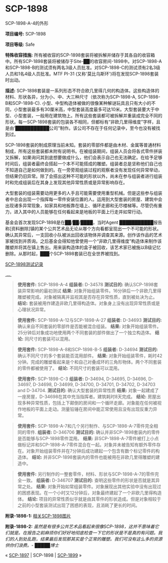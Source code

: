 # SCP-1898
                        




SCP-1898-A-4的外形



**项目编号:**  SCP-1898

**项目等级:**  Safe

**特殊收容措施:**  所有被收容的SCP-1898套装将被拆解并储存于其各自的收容箱中。所有SCP-1898套装将被储存于Site-██的收容房间-1898中。对SCP-1898-A和SCP-1898-B的测试须有两名3级人员批准。对SCP-1898-C的测试须有2名3级人员和1名4级人员批准。MTF PI-31 (又称'莫比乌斯环')将在发现SCP-1898套装时出动。

**描述:**  SCP-1898套装是一系列形态不符合欧几里得几何的构造体。这些构造体的材料、形状各异，分为小、中、大三种尺寸（依次称为SCP-1898-A, SCP-1898-B和SCP-1898-C). 小型、中型构造体被做的很像某种解谜玩具且只有大小的不同，小型套装最多有30厘米高，中型套装高度最多可达10米。大型套装要大于中型、小型套装，一般用在建筑物上。所有这些套装都可被拆解并重装成完全不同的形状。每一SCP-1898套装的包装各不相同，但都标有“非欧几里得维度”字样，且是由'███████████公司”制作。该公司不存在于任何记录中，至今也没有被找到过。

SCP-1898套装的制成原理当前未知。套装的零部件都是由木材、金属等普通材料制成，所有这些套装都未附有说明书。在被组装期间，组装人员会将各式零件拼装又拆解，如果询问其到底想要做成什么，他们会表示自己也无法确定。在给予足够时间后，组装者最终会搭起一个本不可能搭成的雕塑。组装者总是坚称他们自己也不知道自己是如何做到的。在一旁旁观组装过程的观察者没有发现任何异常举动，但结果仍旧异常。除了会搭出这种不可能的形状以外，尚未在参与组装者进行组装时和完成组装后在其身上发现其他异常性质或是异常影响存在。

大型套装的组装需要动用更多的人手且可能需要使用重型机械。但是这些参与组装者中总会出现一个指挥每一零件安装位置的人。运用到大型套装的房屋、建筑中会出现诸多异常现象，如家具和地板靠在墙上、循环走廊和无尽楼梯等。尽管仍有重力，进入其中的人员能够在任何看起来是地板的平面上行走并如常行动。

基金会首次发现SCP-1898是在██/██/████，当时Agent ███████████报告称[资料删除]镇的某个公共艺术品无论从哪个方向看都呈现出一个不可能的形状。确认其异常后，一支回收小队被派出回收该物体并调查其来源。创作该作品的艺术家被找到并质询。之后基金会得知他曾使用一个“非欧几里得维度”构造体来制作该雕塑并将其在镇上售出。用来装构造体的盒子被回收，该艺术家已被施以B级记忆删除。从那时起，███个SCP-1898套装已在全世界被找到。


<a shape='rect' class='collapsible-block-link' href='javascript:;'>SCP-1898&#27979;&#35797;&#35760;&#24405;</a>

<a shape='rect' class='collapsible-block-link' href='javascript:;'>&#160;...&#160;</a>


> **使用套件:**  SCP-1898-A-4
**组装者:**  D-34578
**测试目的:**  确认SCP-1898套装异常影响的最初测试
**结果:**  对象开始组装零件。16分钟后一个非欧几里得雕塑被完成。对象被隔离并监视其是否存在异常性质，直到被处决为止。
**结论:**  套装被用作建造非欧几里得构造体。对象身上没有出现异常性质或是心理状况异常。
> 


> **使用套件:**  SCP-1898-A-12与SCP-1898-A-27
**组装者:**  D-34693
**测试目的:**  确认来自不同套装的零部件是否能被混合组装。
**结果:**  对象开始组装零件。25分钟后对象成功地使用两个不同套装的部件做出了一个独立构造体。
**结论:**  同尺寸的套装可以混用。
> 


> **使用套件:**  SCP-1898-A-8和SCP-1898-B-5
**组装者:**  D-34694
**测试目的:**  确认不同尺寸的多个套装能否混用部件。
**结果:**  对象开始组装零件，耗时42分钟。完成的雕塑看起来是个和自己对叠成环的三角形物体。两个不同套装的零件都被使用了。
**结论:**  不同尺寸的套装可以混用。
> 


> **使用套件:**  SCP-1898-C-3
**组装者:**  D-34694, D-34695, D-34696, D-34697, D-34698, D-34699, D-34700, D-34701, D-34702, D-34703 and D-34704.
**测试目的:**  确认大型套装的异常性质
**结果:**  对象一起建成了一座房屋，D-34698在其中充当指挥者。建筑耗时8天完成。
**结论:**  房屋出现多种异常性质，包括上下颠倒的房间和一个循环走廊。对象能在任何被视作地板的平面上走动。测量铅锤在房间中能正常使用且没有出现反重力异常。
> 


> **使用套件:**  SCP-1898-A-7和几个另行制作、与SCP-1898-A-7零件完全相同的零件.
**组装者:**  D-346706
**测试目的:**  确认并非SCP-1898套装内的零件是否能够与SCP-1898零件混用。
**结果:**  非SCP-1898-A-7零件被打上小点做标记并和SCP-1898-A-7零件混合在一起。对象并未被告知有额外零件存在。对象开始组装零件并在7分钟后成功建起一个包含有数个标记零件的构造体。
**结论:**  并非SCP-1898套装内的零件也能被用在非欧几里得雕塑的建造中。
> 


> **使用套件:**  另行制作的一整套零件，材料、形状与SCP-1898-A-7的零件完全一致。
**组装者:**  D-346707
**测试目的:**  查明这些零件的形状是否就是其异常之处。
**结果:**  对象开始如常组装零件。对象展现出其他实验中没有出现过的困惑表现。在一个小时又12分钟后，对象最终建起了一个非欧几里得构造体。
**结论:**  项目的异常性质似乎就是由其零件的形状造成。但是对象相较于之前的小型套装测试出现了困惑的表现，且消耗了更长的时间。
> 




**附录-1898-1:**  [相关SCP-1898图片](/attached-scp-1898-photographs)

**附录-1898-2:**  *虽然是有很多公共艺术品看起来很像SCP-1898，这并不意味着它们就是。在报告之前麻烦你们好好地彻底检查一下它的形状是不是真的有问题。我们的人到处乱跑，结果最后发现那其实是个正常的雕塑。我们可没有这么多的资源供你们浪费。- █████博士* 



« [SCP-1897](/scp-1897) | SCP-1898 | [SCP-1899](/scp-1899) »





                    